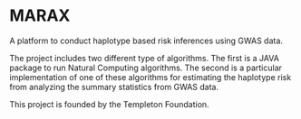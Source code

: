 # MARAX
A platform to conduct haplotype based risk inferences using GWAS data.

The project includes two different type of algorithms. 
The first is a JAVA package to run Natural Computing algorithms.
The second is a particular implementation of one of these algorithms for estimating the haplotype risk from analyzing the summary statistics from GWAS data.

This project is founded by the Templeton Foundation.
